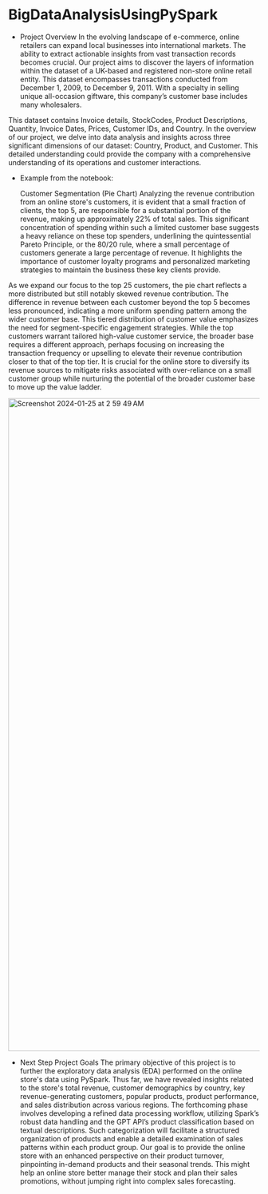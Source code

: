 # BigDataAnalysisUsingPySpark

- Project Overview
In the evolving landscape of e-commerce, online retailers can expand local businesses into international markets. The ability to extract actionable insights from vast transaction records becomes crucial. Our project aims to discover the layers of information within the dataset of a UK-based and registered non-store online retail entity. This dataset encompasses transactions conducted from December 1, 2009, to December 9, 2011. With a specialty in selling unique all-occasion giftware, this company’s customer base includes many wholesalers.

This dataset contains Invoice details, StockCodes, Product Descriptions, Quantity, Invoice Dates, Prices, Customer IDs, and Country. In the overview of our project, we delve into data analysis and insights across three significant dimensions of our dataset: Country, Product, and Customer. This detailed understanding could provide the company with a comprehensive understanding of its operations and customer interactions.

- Example from the notebook:

  Customer Segmentation (Pie Chart)
Analyzing the revenue contribution from an online store's customers, it is evident that a small fraction of clients, the top 5, are responsible for a substantial portion of the revenue, making up approximately 22% of total sales. This significant concentration of spending within such a limited customer base suggests a heavy reliance on these top spenders, underlining the quintessential Pareto Principle, or the 80/20 rule, where a small percentage of customers generate a large percentage of revenue. It highlights the importance of customer loyalty programs and personalized marketing strategies to maintain the business these key clients provide.

As we expand our focus to the top 25 customers, the pie chart reflects a more distributed but still notably skewed revenue contribution. The difference in revenue between each customer beyond the top 5 becomes less pronounced, indicating a more uniform spending pattern among the wider customer base. This tiered distribution of customer value emphasizes the need for segment-specific engagement strategies. While the top customers warrant tailored high-value customer service, the broader base requires a different approach, perhaps focusing on increasing the transaction frequency or upselling to elevate their revenue contribution closer to that of the top tier. It is crucial for the online store to diversify its revenue sources to mitigate risks associated with over-reliance on a small customer group while nurturing the potential of the broader customer base to move up the value ladder.

<img width="1309" alt="Screenshot 2024-01-25 at 2 59 49 AM" src="https://github.com/eren-bardak/BigDataAnalysisUsingPySpark/assets/138029233/12f836be-942b-4d9e-94af-6872349df081">

- Next Step Project Goals
The primary objective of this project is to further the exploratory data analysis (EDA) performed on the online store's data using PySpark. Thus far, we have revealed insights related to the store's total revenue, customer demographics by country, key revenue-generating customers, popular products, product performance, and sales distribution across various regions. The forthcoming phase involves developing a refined data processing workflow, utilizing Spark’s robust data handling and the GPT API’s product classification based on textual descriptions. Such categorization will facilitate a structured organization of products and enable a detailed examination of sales patterns within each product group. Our goal is to provide the online store with an enhanced perspective on their product turnover, pinpointing in-demand products and their seasonal trends. This might help an online store better manage their stock and plan their sales promotions, without jumping right into complex sales forecasting.
